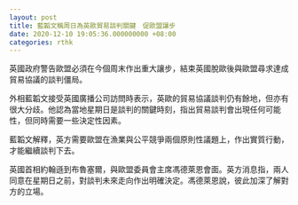 ```yaml
---
layout: post
title: 藍韜文稱周日為英歐貿易談判關鍵　促歐盟讓步
date: 2020-12-10 19:05:36.000000000 +08:00
categories: rthk
---
```


英國政府警告歐盟必須在今個周末作出重大讓步，結束英國脫歐後與歐盟尋求達成貿易協議的談判僵局。

外相藍韜文接受英國廣播公司訪問時表示，英歐的貿易協議談判仍有餘地，但亦有很大分歧。他認為當地星期日是談判的關鍵時刻，指出貿易談判會出現任何可能性，但同時需要一些決定性因素。

藍韜文解釋，英方需要歐盟在漁業與公平競爭兩個原則性議題上，作出實質行動，才能繼續談判下去。

英國首相約翰遜到布魯塞爾，與歐盟委員會主席馮德萊恩會面。英方消息指，兩人同意在星期日之前，對談判未來走向作出明確決定。馮德萊恩說，彼此加深了解對方的立場。
